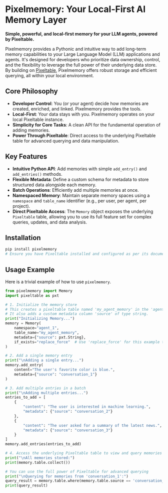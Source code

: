 # Pixelmemory: Your Local-First AI Memory Layer

**Simple, powerful, and local-first memory for your LLM agents, powered by Pixeltable.**

Pixelmemory provides a Pythonic and intuitive way to add long-term memory capabilities to your Large Language Model (LLM) applications and agents. It's designed for developers who prioritize data ownership, control, and the flexibility to leverage the full power of their underlying data store. By building on [Pixeltable](https://pixeltable.readme.io/), Pixelmemory offers robust storage and efficient querying, all within your local environment.

## Core Philosophy

- **Developer Control**: You (or your agent) decide how memories are created, enriched, and linked. Pixelmemory provides the tools.
- **Local-First**: Your data stays with you. Pixelmemory operates on your local Pixeltable instance.
- **Simplicity for Core Tasks**: A clean API for the fundamental operation of adding memories.
- **Power Through Pixeltable**: Direct access to the underlying Pixeltable table for advanced querying and data manipulation.

## Key Features

- **Intuitive Python API**: Add memories with simple `add_entry()` and `add_entries()` methods.
- **Flexible Metadata**: Define a custom schema for metadata to store structured data alongside each memory.
- **Batch Operations**: Efficiently add multiple memories at once.
- **Namespaced Memory**: Maintain separate memory spaces using a `namespace` and `table_name` identifier (e.g., per user, per agent, per project).
- **Direct Pixeltable Access**: The `Memory` object exposes the underlying `Pixeltable` table, allowing you to use its full feature set for complex queries, updates, and data analysis.

## Installation

```bash
pip install pixelmemory
# Ensure you have Pixeltable installed and configured as per its documentation.
```

## Usage Example

Here is a trivial example of how to use `pixelmemory`.

```python
from pixelmemory import Memory
import pixeltable as pxt

# 1. Initialize the memory store
# This creates a pixeltable table named 'my_agent_memory' in the 'agent_1' namespace.
# It also adds a custom metadata column 'source' of type string.
print("Initializing Memory...")
memory = Memory(
    namespace="agent_1",
    table_name="my_agent_memory",
    metadata={"source": pxt.String},
    if_exists="replace_force"  # Use 'replace_force' for this example to ensure it runs cleanly
)

# 2. Add a single memory entry
print("\nAdding a single entry...")
memory.add_entry(
    content="The user's favorite color is blue.",
    metadata={"source": "conversation_1"}
)

# 3. Add multiple entries in a batch
print("\nAdding multiple entries...")
entries_to_add = [
    {
        "content": "The user is interested in machine learning.",
        "metadata": {"source": "conversation_2"}
    },
    {
        "content": "The user asked for a summary of the latest news.",
        "metadata": {"source": "conversation_3"}
    }
]
memory.add_entries(entries_to_add)

# 4. Access the underlying Pixeltable table to view and query memories
print("\nAll memories stored:")
print(memory.table.collect())

# You can use the full power of Pixeltable for advanced querying
print("\nQuerying for memories from 'conversation_1':")
query_result = memory.table.where(memory.table.source == 'conversation_1').collect()
print(query_result)
